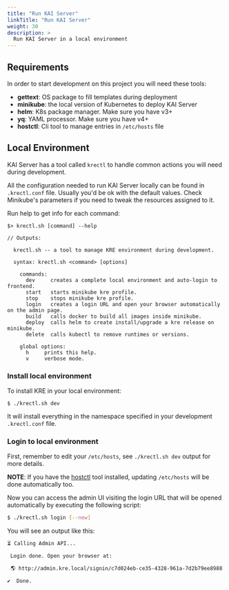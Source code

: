 ```yaml
---
title: "Run KAI Server"
linkTitle: "Run KAI Server"
weight: 30
description: >
  Run KAI Server in a local environment
---
```


## Requirements

In order to start development on this project you will need these tools:

- **gettext**: OS package to fill templates during deployment
- **minikube**: the local version of Kubernetes to deploy KAI Server
- **helm**: K8s package manager. Make sure you have v3+
- **yq**: YAML processor. Make sure you have v4+
- **hostctl**: Cli tool to manage entries in `/etc/hosts` file


## Local Environment

KAI Server has a tool called `krectl` to handle common actions you will need during development.

All the configuration needed to run KAI Server locally can be found in `.krectl.conf` file. Usually you'd be ok with the default values. Check Minikube's parameters if you need to tweak the resources assigned to it.

Run help to get info for each command:

```
$> krectl.sh [command] --help

// Outputs:

  krectl.sh -- a tool to manage KRE environment during development.

  syntax: krectl.sh <command> [options]

    commands:
      dev     creates a complete local environment and auto-login to frontend.
      start   starts minikube kre profile.
      stop    stops minikube kre profile.
      login   creates a login URL and open your browser automatically on the admin page.
      build   calls docker to build all images inside minikube.
      deploy  calls helm to create install/upgrade a kre release on minikube.
      delete  calls kubectl to remove runtimes or versions.

    global options:
      h     prints this help.
      v     verbose mode.
```

### Install local environment

To install KRE in your local environment:

```
$ ./krectl.sh dev
```

It will install everything in the namespace specified in your development `.krectl.conf` file.

### Login to local environment

First, remember to edit your `/etc/hosts`, see `./krectl.sh dev` output for more details.

**NOTE**: If you have the [hostctl](https://github.com/guumaster/hostctl) tool installed, updating `/etc/hosts` will be done automatically too.

Now you can access the admin UI visiting the login URL that will be opened automatically by executing the following script:

```bash
$ ./krectl.sh login [--new]
```

You will see an output like this:

```bash
⏳ Calling Admin API...

 Login done. Open your browser at:

 🌎 http://admin.kre.local/signin/c7d024eb-ce35-4328-961a-7d2b79ee8988

✔️  Done.
```